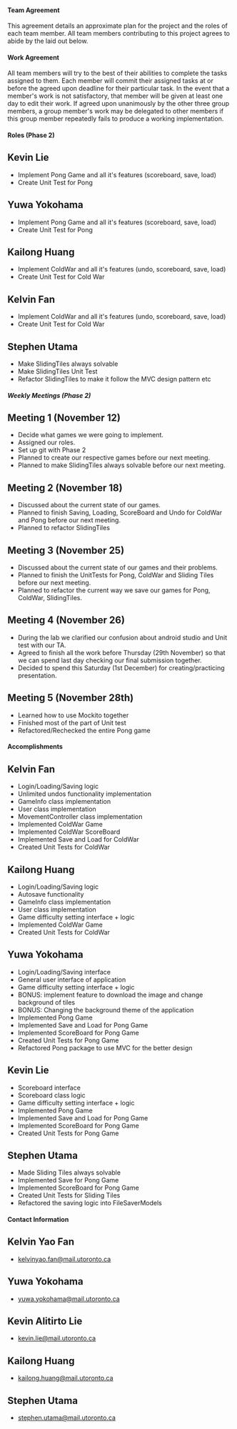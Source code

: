 
#### Team Agreement

This agreement details an approximate plan for the project and the roles of each team member.
All team members contributing to this project agrees to abide by the laid out below.

#### Work Agreement

All team members will try to the best of their abilities to complete the tasks assigned to them.
Each member will commit their assigned tasks at or before the agreed upon deadline for their particular task.
In the event that a member's work is not satisfactory, that member will be given at least one day to edit their work.
If agreed upon unanimously by the other three group members, a group member's work may be delegated
to other members if this group member repeatedly fails to produce a working implementation.

#### Roles (Phase 2)

## Kevin Lie
* Implement Pong Game and all it's features (scoreboard, save, load)
* Create Unit Test for Pong

## Yuwa Yokohama
* Implement Pong Game and all it's features (scoreboard, save, load)
* Create Unit Test for Pong

## Kailong Huang
* Implement ColdWar and all it's features (undo, scoreboard, save, load)
* Create Unit Test for Cold War

## Kelvin Fan
* Implement ColdWar and all it's features (undo, scoreboard, save, load)
* Create Unit Test for Cold War

## Stephen Utama
* Make SlidingTiles always solvable
* Make SlidingTiles Unit Test
* Refactor SlidingTiles to make it follow the MVC design pattern etc

##### Weekly Meetings (Phase 2)

## Meeting 1 (November 12)
* Decide what games we were going to implement.
* Assigned our roles.
* Set up git with Phase 2
* Planned to create our respective games before our next meeting.
* Planned to make SlidingTiles always solvable before our next meeting.

## Meeting 2 (November 18)
* Discussed about the current state of our games.
* Planned to finish Saving, Loading, ScoreBoard and Undo for ColdWar and Pong before our next meeting.
* Planned to refactor SlidingTiles

## Meeting 3 (November 25)
* Discussed about the current state of our games and their problems.
* Planned to finish the UnitTests for Pong, ColdWar and Sliding Tiles before our next meeting.
* Planned to refactor the current way we save our games for Pong, ColdWar, SlidingTiles.

## Meeting 4 (November 26)
* During the lab we clarified our confusion about android studio and Unit test with our TA.
* Agreed to finish all the work before Thursday (29th November) so that we can spend last day checking our final submission together.
* Decided to spend this Saturday (1st December) for creating/practicing presentation.

## Meeting 5 (November 28th)
* Learned how to use Mockito together
* Finished most of the part of Unit test
* Refactored/Rechecked the entire Pong game

#### Accomplishments

## Kelvin Fan
* Login/Loading/Saving logic
* Unlimited undos functionality implementation
* GameInfo class implementation
* User class implementation
* MovementController class implementation
* Implemented ColdWar Game
* Implemented ColdWar ScoreBoard
* Implemented Save and Load for ColdWar
* Created Unit Tests for ColdWar

## Kailong Huang
* Login/Loading/Saving logic
* Autosave functionality
* GameInfo class implementation 
* User class implementation
* Game difficulty setting interface + logic
* Implemented ColdWar Game
* Created Unit Tests for ColdWar

## Yuwa Yokohama
* Login/Loading/Saving interface
* General user interface of application
* Game difficulty setting interface + logic
* BONUS: implement feature to download the image and change background of tiles
* BONUS: Changing the background theme of the application
* Implemented Pong Game
* Implemented Save and Load for Pong Game
* Implemented ScoreBoard for Pong Game
* Created Unit Tests for Pong Game
* Refactored Pong package to use MVC for the better design

## Kevin Lie
* Scoreboard interface
* Scoreboard class logic
* Game difficulty setting interface + logic
* Implemented Pong Game
* Implemented Save and Load for Pong Game
* Implemented ScoreBoard for Pong Game
* Created Unit Tests for Pong Game

## Stephen Utama
* Made Sliding Tiles always solvable
* Implemented Save for Pong Game
* Implemented ScoreBoard for Pong Game
* Created Unit Tests for Sliding Tiles
* Refactored the saving logic into FileSaverModels

#### Contact Information

## Kelvin Yao Fan
* kelvinyao.fan@mail.utoronto.ca

## Yuwa Yokohama
* yuwa.yokohama@mail.utoronto.ca

## Kevin Alitirto Lie
* kevin.lie@mail.utoronto.ca

## Kailong Huang
* kailong.huang@mail.utoronto.ca

## Stephen Utama
* stephen.utama@mail.utoronto.ca
